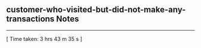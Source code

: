<h2>customer-who-visited-but-did-not-make-any-transactions Notes</h2><hr>[ Time taken: 3 hrs 43 m 35 s ]